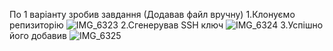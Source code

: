 По 1 варіанту зробив завдання (Додавав файл вручну) 
1.Клонуємо репизиторію
![IMG_6323](https://user-images.githubusercontent.com/87323596/125947768-825f7b9a-3afd-4d8f-803a-6869a6d42681.JPG)
2.Сгенерував SSH ключ 
![IMG_6324](https://user-images.githubusercontent.com/87323596/125947891-36128bcd-b1d7-40e4-8a5b-fa33001cfe6a.JPG)
3.Успішно його добавив
![IMG_6325](https://user-images.githubusercontent.com/87323596/125947954-6f6d4dd2-aa06-4382-a9dd-2ed3d407fd92.JPG)

